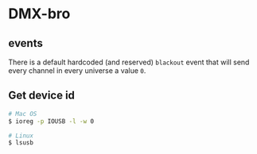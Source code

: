 # DMX-bro

## events

There is a default hardcoded (and reserved) `blackout` event that will send every channel in every universe a value `0`.

## Get device id

```sh
# Mac OS
$ ioreg -p IOUSB -l -w 0

# Linux
$ lsusb
```
